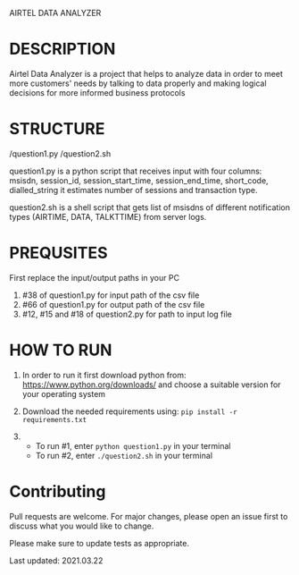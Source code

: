 AIRTEL DATA ANALYZER

# DESCRIPTION
Airtel Data Analyzer is a project that helps to analyze data in order to meet more customers' needs by talking to data
properly and making logical decisions for more informed business protocols


# STRUCTURE

/question1.py
/question2.sh

question1.py is a python script that receives input with four columns: msisdn, session_id, session_start_time, session_end_time, short_code, dialled_string it estimates number of sessions and transaction type.

question2.sh is a shell script that gets list of msisdns of different notification types (AIRTIME, DATA, TALKTTIME) from server logs.


# PREQUSITES
First replace the input/output paths in your PC
1. #38 of question1.py for input path of the csv file
2. #66 of question1.py for output path of the csv file
3. #12, #15 and #18 of question2.py for path to input log file

# HOW TO RUN

1. In order to run it first download python from: https://www.python.org/downloads/ and choose a suitable version for your operating system

2. Download the needed requirements  using: `pip install -r requirements.txt`

3. - To run #1, enter `python question1.py` in your terminal
   - To run #2, enter `./question2.sh` in your terminal


# Contributing
Pull requests are welcome. For major changes, please open an issue first to discuss what you would like to change.

Please make sure to update tests as appropriate.

Last updated: 2021.03.22


